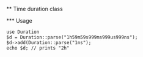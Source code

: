 ** Time duration class

*** Usage

  ```
  use Duration
  $d = Duration::parse("1h59m59s999ms999us999ns");
  $d->add(Duration::parse("1ns");
  echo $d; // prints "2h"
  ```
